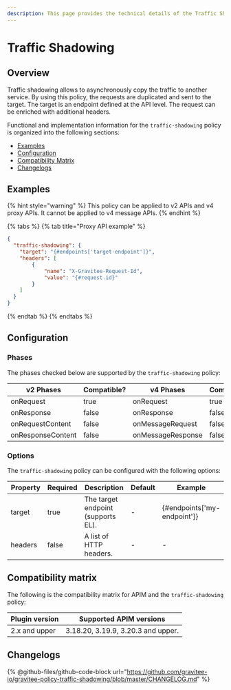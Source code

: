 ```yaml
---
description: This page provides the technical details of the Traffic Shadowing policy
---
```


# Traffic Shadowing

## Overview

Traffic shadowing allows to asynchronously copy the traffic to another service. By using this policy, the requests are duplicated and sent to the target. The target is an endpoint defined at the API level. The request can be enriched with additional headers.

Functional and implementation information for the `traffic-shadowing` policy is organized into the following sections:

* [Examples](traffic-shadowing.md#examples)
* [Configuration](traffic-shadowing.md#configuration)
* [Compatibility Matrix](traffic-shadowing.md#compatibility-matrix)
* [Changelogs](traffic-shadowing.md#changelogs)

## Examples

{% hint style="warning" %}
This policy can be applied to v2 APIs and v4 proxy APIs. It cannot be applied to v4 message APIs.
{% endhint %}

{% tabs %}
{% tab title="Proxy API example" %}
```json
{
  "traffic-shadowing": {
    "target": "{#endpoints['target-endpoint']}",
    "headers": [
        {
            "name": "X-Gravitee-Request-Id",
            "value": "{#request.id}"
        }
    ]
  }
}
```
{% endtab %}
{% endtabs %}

## Configuration

### Phases

The phases checked below are supported by the `traffic-shadowing` policy:

<table data-full-width="false"><thead><tr><th width="209">v2 Phases</th><th width="138" data-type="checkbox">Compatible?</th><th width="211.41136671177264">v4 Phases</th><th data-type="checkbox">Compatible?</th></tr></thead><tbody><tr><td>onRequest</td><td>true</td><td>onRequest</td><td>true</td></tr><tr><td>onResponse</td><td>false</td><td>onResponse</td><td>false</td></tr><tr><td>onRequestContent</td><td>false</td><td>onMessageRequest</td><td>false</td></tr><tr><td>onResponseContent</td><td>false</td><td>onMessageResponse</td><td>false</td></tr></tbody></table>

### Options

The `traffic-shadowing` policy can be configured with the following options:

<table><thead><tr><th width="147">Property</th><th data-type="checkbox">Required</th><th width="228">Description</th><th width="87">Default</th><th>Example</th></tr></thead><tbody><tr><td>target</td><td>true</td><td>The target endpoint (supports EL).</td><td>-</td><td>{#endpoints['my-endpoint']}</td></tr><tr><td>headers</td><td>false</td><td>A list of HTTP headers.</td><td>-</td><td>-</td></tr></tbody></table>

## Compatibility matrix

The following is the compatibility matrix for APIM and the `traffic-shadowing` policy:

| Plugin version | Supported APIM versions            |
| -------------- | ---------------------------------- |
| 2.x and upper  | 3.18.20, 3.19.9, 3.20.3 and upper. |

## Changelogs

{% @github-files/github-code-block url="https://github.com/gravitee-io/gravitee-policy-traffic-shadowing/blob/master/CHANGELOG.md" %}
